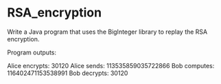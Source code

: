 # RSA_encryption
Write a Java program that uses the BigInteger library to replay the RSA encryption.

Program outputs:

Alice encrypts: 30120
Alice sends: 113535859035722866
Bob computes: 116402471153538991
Bob decrypts: 30120
